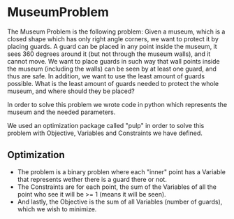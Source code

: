 # MuseumProblem
The Museum Problem is the following problem:
Given a museum, which is a closed shape which has only right angle corners, we want to protect it by placing guards.
A guard can be placed in any point inside the museum, it sees 360 degrees around it (but not through the museum walls), and it cannot move.
We want to place guards in such way that wall points inside the museum (including the walls) can be seen by at least one guard, and thus are safe.
In addition, we want to use the least amount of guards possible.
What is the least amount of guards needed to protect the whole museum, and where should they be placed?

In order to solve this problem we wrote code in python which represents the museum and the needed parameters.

We used an optimization package called "pulp" in order to solve this problem with Objective, Variables and Constraints we have defined.

## Optimization
* The problem is a binary problen where each "inner" point has a Variable that represents wether there is a guard there or not.
* The Constraints are for each point, the sum of the Variables of all the point who see it will be >= 1 (means it will be seen).
* And lastly, the Objective is the sum of all Variables (number of guards), which we wish to minimize.
